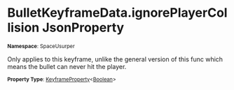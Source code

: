 # BulletKeyframeData.ignorePlayerCollision JsonProperty

<small>**Namespace**: SpaceUsurper</small>

Only applies to this keyframe, unlike the general version of this func which means the bullet can never hit the player.

<small>**Property Type**: [KeyframeProperty](../KeyframeProperty-1.md)&lt;[Boolean](https://docs.microsoft.com/en-us/dotnet/api/system.boolean?view=netframework-4.5)&gt;</small>

